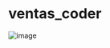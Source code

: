 # ventas_coder
![image](https://user-images.githubusercontent.com/75219747/213890156-f845f430-858d-4efa-b622-68b72c97b327.png)
